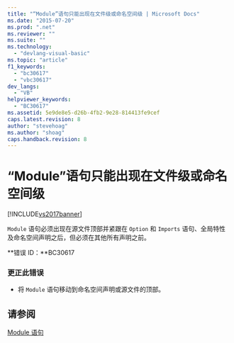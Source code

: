 ```yaml
---
title: "“Module”语句只能出现在文件级或命名空间级 | Microsoft Docs"
ms.date: "2015-07-20"
ms.prod: ".net"
ms.reviewer: ""
ms.suite: ""
ms.technology: 
  - "devlang-visual-basic"
ms.topic: "article"
f1_keywords: 
  - "bc30617"
  - "vbc30617"
dev_langs: 
  - "VB"
helpviewer_keywords: 
  - "BC30617"
ms.assetid: 5e9de8e5-d26b-4fb2-9e28-814413fe9cef
caps.latest.revision: 8
author: "stevehoag"
ms.author: "shoag"
caps.handback.revision: 8
---
```

# “Module”语句只能出现在文件级或命名空间级
[!INCLUDE[vs2017banner](../../../visual-basic/includes/vs2017banner.md)]

`Module` 语句必须出现在源文件顶部并紧跟在 `Option` 和 `Imports` 语句、全局特性及命名空间声明之后，但必须在其他所有声明之前。  
  
 **错误 ID：**BC30617  
  
### 更正此错误  
  
-   将 `Module` 语句移动到命名空间声明或源文件的顶部。  
  
## 请参阅  
 [Module 语句](../../../visual-basic/language-reference/statements/module-statement.md)